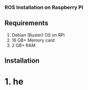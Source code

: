 ### ROS Installation on Raspberry PI

## Requirements
1. Debian (Buster) OS on RPi
2. 16 GB+ Memory card
3. 2 GB+ RAM

## Installation

# 1. he
